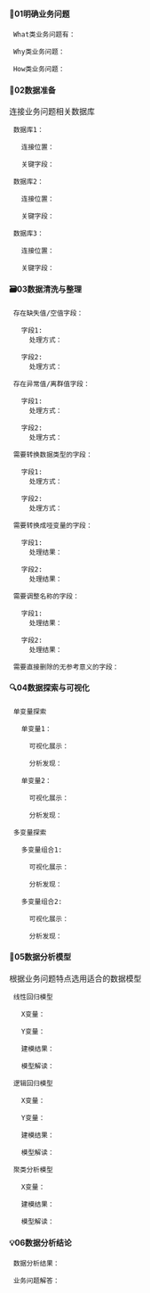    #### 🎯01明确业务问题

     What类业务问题有：

     Why类业务问题：

     How类业务问题：

   #### 📝02数据准备

  连接业务问题相关数据库

     数据库1：

       连接位置：

       关键字段：

     数据库2：

       连接位置：

       关键字段：

     数据库3：

       连接位置：

       关键字段：

   #### 🗃03数据清洗与整理

     存在缺失值/空值字段：

       字段1:
         处理方式：

       字段2:
         处理方式：

     存在异常值/离群值字段：

       字段1:
         处理方式：

       字段2:
         处理方式：

     需要转换数据类型的字段：

       字段1:
         处理方式：

       字段2:
         处理方式：

     需要转换成哑变量的字段：

       字段1:
         处理结果：

       字段2:
         处理结果：

     需要调整名称的字段：

       字段1:
         处理结果：

       字段2:
         处理结果：

     需要直接删除的无参考意义的字段：

   #### 🔍️04数据探索与可视化

     单变量探索

       单变量1：

         可视化展示：

         分析发现：

       单变量2：

         可视化展示：

         分析发现：

     多变量探索

       多变量组合1:

         可视化展示：

         分析发现：

       多变量组合2:

         可视化展示：

         分析发现：

   #### 💠05数据分析模型

  根据业务问题特点选用适合的数据模型

     线性回归模型

       X变量：

       Y变量：

       建模结果：

       模型解读：

     逻辑回归模型

       X变量：

       Y变量：

       建模结果：

       模型解读：

     聚类分析模型

       X变量：

       建模结果：

       模型解读：

   #### 💡06数据分析结论

     数据分析结果：

     业务问题解答：
